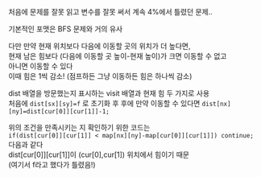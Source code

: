 처음에 문제를 잘못 읽고 변수를 잘못 써서 계속 4%에서 틀렸던 문제..

기본적인 포맷은 BFS 문제와 거의 유사

다만 만약 현재 위치보다 다음에 이동할 곳의 위치가 더 높다면,</br>
현재 남은 힘보다 (다음에 이동할 곳 높이-현재 높이)가 크면 이동할 수 없고</br>
아니면 이동할 수 있다</br>
이때 힘은 1씩 감소! (점프하든 그냥 이동하든 힘은 하나씩 감소)

dist 배열을 방문했는지 표시하는 visit 배열과 현재 힘 두 가지로 사용</br>
처음에 `dist[sx][sy]=f` 로 초기화 후 후에 만약 이동할 수 있다면 `dist[nx][ny]=dist[cur[0]][cur[1]]-1;`


위의 조건을 만족시키는 지 확인하기 위한 코드는</br>
`if(dist[cur[0]][cur[1]] < map[nx][ny]-map[cur[0]][cur[1]]) continue;`</br>
다음과 같다</br>
dist[cur[0]][cur[1]]이 (cur[0],cur[1]) 위치에서 힘이기 때문</br>
(여기서 f라고 했다가 틀렸음!)
